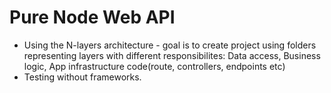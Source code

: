 # Pure Node Web API

- Using the N-layers architecture - goal is to create project using folders representing layers with different responsibilites: Data access, Business logic, App infrastructure code(route, controllers, endpoints etc)
- Testing without frameworks.
